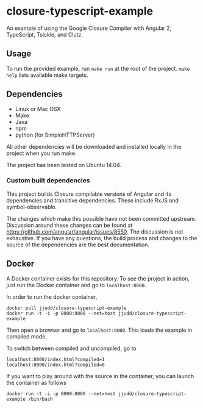# closure-typescript-example
An example of using the Google Closure Compiler with Angular 2, TypeScript,
Tsickle, and Clutz.

## Usage
To run the provided example, run `make run` at the root of the project. `make
help` lists available make targets.

## Dependencies
* Linux or Mac OSX
* Make
* Java
* npm
* python (for SimpleHTTPServer)

All other dependencies will be downloaded and installed locally in the project
when you run make.

The project has been tested on Ubuntu 14.04.

### Custom built dependencies
This project builds Closure compilable versions of Angular and its dependencies
and transitive dependencies. These include RxJS and symbol-observable.

The changes which make this possible have not been committed upstream. Discussion
around these changes can be found at https://github.com/angular/angular/issues/8550.
The discussion is not exhaustive. If you have any questions, the build process and
changes to the source of the dependencies are the best documentation.

## Docker
A Docker container exists for this repository. To see the project in action,
just run the Docker container and go to `localhost:8000`.

In order to run the docker container,
```
docker pull jjudd/closure-typescript-example
docker run -t -i -p 8000:8000 --net=host jjudd/closure-typescript-example
```

Then open a browser and go to `localhost:8000`. This loads the example in
compiled mode.

To switch between compiled and uncompiled, go to

```
localhost:8000/index.html?compiled=1
localhost:8000/index.html?compiled=0
```

If you want to play around with the source in the container, you can launch
the container as follows

```
docker run -t -i -p 8000:8000 --net=host jjudd/closure-typescript-example /bin/bash
```
